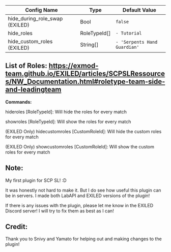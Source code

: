 | Config Name                    | Type         | Default Value                            |
|--------------------------------|--------------|------------------------------------------|
| hide_during_role_swap (EXILED) | Bool         | `false`                                  |
| hide_roles                     | RoleTypeId[] | `- Tutorial`                             |
| hide_custom_roles     (EXILED) | String[]     | `- 'Serpents Hand Guardian'`             |


List of Roles: https://exmod-team.github.io/EXILED/articles/SCPSLRessources/NW_Documentation.html#roletype-team-side-and-leadingteam
-----
**Commands:**

hideroles [RoleTypeId]: Will hide the roles for every match

showroles [RoleTypeId]: Will show the roles for every match

(EXILED Only) hidecustomroles [CustomRoleId]: Will hide the custom roles for every match

(EXILED Only) showcustomroles [CustomRoleId]: Will show the custom roles for every match



## Note:
My first plugin for SCP SL! :D

It was honestly not hard to make it. But I do see how useful this plugin can be in servers.
I made both LabAPI and EXILED versions of the plugin!

If there is any issues with the plugin, please let me know in the EXILED Discord server! I will try to fix them as best as I can!

## Credit: 
Thank you to Snivy and Yamato for helping out and making changes to the plugin!
